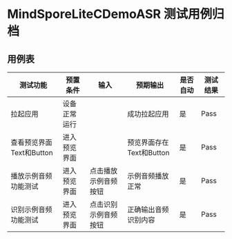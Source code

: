 # MindSporeLiteCDemoASR 测试用例归档

## 用例表

| 测试功能                 | 预置条件     | 输入                 | 预期输出                 | 是否自动 | 测试结果 |
| ------------------------ | ------------ | -------------------- | ------------------------ | -------- | -------- |
| 拉起应用                 | 设备正常运行 |                      | 成功拉起应用             | 是       | Pass     |
| 查看预览界面Text和Button | 进入预览界面 |                      | 预览界面存在Text和Button | 是       | Pass     |
| 播放示例音频功能测试     | 进入预览界面 | 点击播放示例音频按钮 | 示例音频播放正常         | 是       | Pass     |
| 识别示例音频功能测试     | 进入预览界面 | 点击识别示例音频按钮 | 正确输出音频识别内容     | 是       | Pass     |

